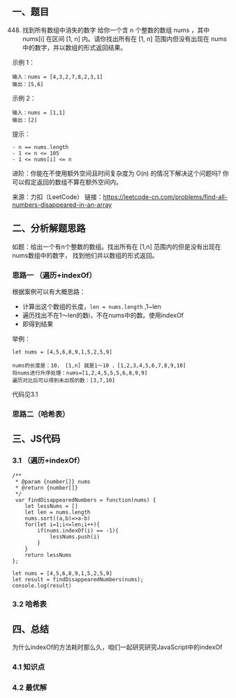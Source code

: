 ## 一、题目

448. 找到所有数组中消失的数字
给你一个含 n 个整数的数组 nums ，其中 nums[i] 在区间 [1, n] 内。请你找出所有在 [1, n] 范围内但没有出现在 nums 中的数字，并以数组的形式返回结果。    


示例 1：

```
输入：nums = [4,3,2,7,8,2,3,1]
输出：[5,6]
```

示例 2：

```
输入：nums = [1,1]
输出：[2]
```


提示：
```
- n == nums.length
- 1 <= n <= 105
- 1 <= nums[i] <= n
```

进阶：你能在不使用额外空间且时间复杂度为 O(n) 的情况下解决这个问题吗? 你可以假定返回的数组不算在额外空间内。

来源：力扣（LeetCode）
链接：https://leetcode-cn.com/problems/find-all-numbers-disappeared-in-an-array

## 二、分析解题思路
如题：给出一个有n个整数的数组。找出所有在 [1,n] 范围内的但是没有出现在nums数组中的数字， 找到他们并以数组的形式返回。

### 思路一 （遍历+indexOf）

根据案例可以有大概思路：
- 计算出这个数组的长度，`len = nums.length` ,1~len
- 遍历找出不在1～len的数i，不在nums中的数。使用indexOf
- 即得到结果

举例：
```
let nums = [4,5,6,8,9,1,5,2,5,9]
 
nums的长度是：10， [1,n] 就是1～10 ，[1,2,3,4,5,6,7,8,9,10]
将nums进行升序处理：nums=[1,2,4,5,5,5,6,8,9,9]
遍历对比后可以得到未出现的数：[3,7,10]
```

代码见3.1

### 思路二（哈希表）

## 三、JS代码

### 3.1 （遍历+indexOf）
```
/**
 * @param {number[]} nums
 * @return {number[]}
 */
 var findDisappearedNumbers = function(nums) {
    let lessNums = []
    let len = nums.length
    nums.sort((a,b)=>a-b)
    for(let i=1;i<=len;i++){
        if(nums.indexOf(i) == -1){
            lessNums.push(i)
        }
    }
    return lessNums
};

let nums = [4,5,6,8,9,1,5,2,5,9]
let result = findDisappearedNumbers(nums);
console.log(result)
```

### 3.2 哈希表
## 四、总结
为什么indexOf的方法耗时那么久，咱们一起研究研究JavaScript中的indexOf
### 4.1 知识点

### 4.2 最优解
